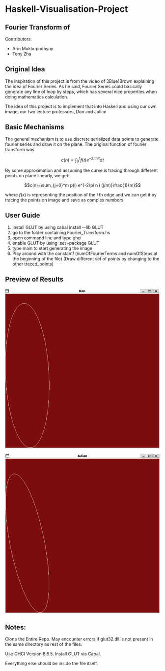 # Haskell-Visualisation-Project
## Fourier Transform of 

Contributors:
 - Arin Mukhopadhyay
 - Tony Zha

## Original Idea

The inspiration of this project is from the video of 3Blue1Brown explaining the idea of Fourier Series. As he said, Fourier Series could basically generate any line of loop by steps, which has several nice properties when doing mathematics calculation.

The idea of this project is to implement that into Haskell and using our own image, our two lecture professors, Don and Julian

## Basic Mechanisms

The general mechanism is to use discrete serialized data points to generate fourier series and draw it on the plane. The original function of fourier transform was

$$c(n)=\int^1_0f(t)e^{-2\pi nit}dt$$

By some approximation and assuming the curve is tracing through different points on plane linearly, we get:

$$c(n)=\sum_{j=0}^m p(i) e^{-2\pi n i (j/m)}\frac{1}{m}$$

where $f(x)$ is representing the position of the $i$ th edge and we can get it by tracing the points on image and save as complex numbers

## User Guide

1. Install GLUT by using cabal install --lib GLUT
1. go to the folder containing Fourier_Transform.hs
1. open command line and type ghci
1. enable GLUT by using :set -package GLUT
1. type main to start generating the image
1. Play around with the constant! (numOfFourierTerms and numOfSteps at the beginning of the file)
(Draw different set of points by changing to the other traced_points)

## Preview of Results

![Don Senella](./GIF/Don.gif)

![Julian Bradfield](./GIF/Julian.gif)

## Notes:
Clone the Entire Repo.
May encounter errors if glut32.dll is not present in the same directory as rest of the files.

Use GHCI Version 8.6.5.
Install GLUT via Cabal.

Everything else should be inside the file itself.
